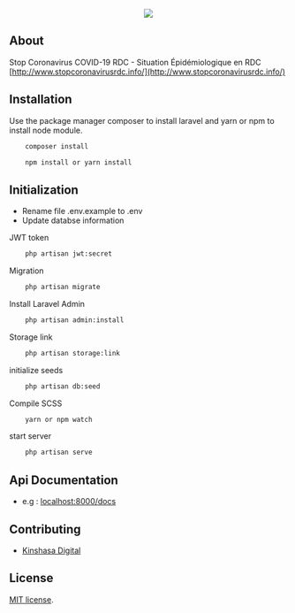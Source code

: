 <p align="center"><img src="https://www.kinshasadigital.com/img/images/logo_kinshasa_digital.png?w=100"></p>

## About
Stop Coronavirus COVID-19 RDC - Situation Épidémiologique en RDC [http://www.stopcoronavirusrdc.info/](http://www.stopcoronavirusrdc.info/)
## Installation

Use the package manager composer to install laravel and yarn or npm to install node module.

```bash
    composer install
```

```bash
    npm install or yarn install
```

## Initialization

- Rename file .env.example to .env
- Update databse information

JWT token

```bash
    php artisan jwt:secret
```

Migration

```bash
    php artisan migrate
```

Install Laravel Admin

```bash
    php artisan admin:install
```

Storage link

```bash
    php artisan storage:link
```


initialize seeds

```bash
    php artisan db:seed
```

Compile SCSS

```bash
    yarn or npm watch
```

start server

```bash
    php artisan serve
```
## Api Documentation

- e.g : [localhost:8000/docs](http://localhost:8000/docs)

## Contributing
- [Kinshasa Digital](https://www.kinshasadigital.com)
## License

[MIT license](https://opensource.org/licenses/MIT).
